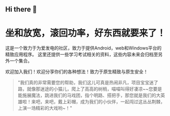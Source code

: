 ## Hi there 👋
# 坐和放宽，滚回功率，好东西就要来了！
这是一个致力于为爱发电的社区，致力于提供Android，web和Windows平台的精致应用程序。
这里还提供一些学习考试相关的资料，这些内容未来会归档至另外一个集合。

欢迎加入我们！欢迎分享你们的各种想法！致力于原生精致与原生安全！

> "我们真的非常需要您的帮助，我们这儿可真是热闹非凡，项目宝宝迷了路，就像那迷途的小猫儿，爬上了高高的树梢，喵喵叫得好凄凉~~您要是能施展魔法，跳进我们的马戏团，指个明路、搭把手，那您就是我们的大英雄啦！来吧，来吧，戴上彩帽，成为我们的小伙伴，一起闯过这丛丛荆棘，上演一场精彩的大戏哟~！"
<!--

**Here are some ideas to get you started:**

🙋‍♀️ A short introduction - what is your organization all about?
🌈 Contribution guidelines - how can the community get involved?
👩‍💻 Useful resources - where can the community find your docs? Is there anything else the community should know?
🍿 Fun facts - what does your team eat for breakfast?
🧙 Remember, you can do mighty things with the power of [Markdown](https://docs.github.com/github/writing-on-github/getting-started-with-writing-and-formatting-on-github/basic-writing-and-formatting-syntax)
-->
